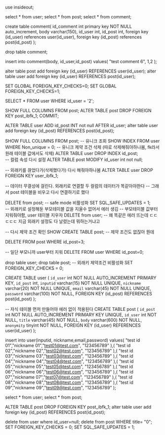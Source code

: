 use insideout;

select * from user;
select * from post;
select * from comment;


create table comment(
	id_comment int primary key NOT NULL auto_increment,
    body varchar(150),
    id_user int,
    id_post int,
    foreign key (id_user) references user(id_user),
    foreign key (id_post) references post(id_post)
);

drop table comment;

insert into comment(body, id_user,id_post) values(
	"test comment 6", 1,2
);

alter table post add foreign key (id_user) REFERENCES user(id_user);
alter table user add foreign key (id_user) REFERENCES post(id_user);

SET GLOBAL FOREIGN_KEY_CHECKS=0;
SET GLOBAL FOREIGN_KEY_CHECKS=1;

SELECT * FROM user WHERE id_user = '2';

SHOW FULL COLUMNS FROM post;
ALTER TABLE post DROP FOREIGN KEY post_ibfk_1;
COMMIT;

ALTER TABLE user ADD id_post INT not null AFTER id_user;
alter table user add foreign key (id_post) REFERENCES post(id_post);


SHOW FULL COLUMNS FROM post;
-- 유니크 조회
SHOW INDEX FROM user WHERE Non_unique = 0;
-- 유니크 제약 조건 삭제 (따로 삭제해줘야하나봄, fk라서 원래 테이블 값에서도 삭제)
ALTER TABLE user DROP INDEX id_post;  
-- 컬럼 속성 다시 설정
ALTER TABLE post MODIFY id_user int not null;

-- 외래키를 끊었다가(삭제했다가) 다시 해줘야하나봄
ALTER TABLE user DROP FOREIGN KEY user_ibfk_1;

-- 데이터 무결성에 걸린다. 외래키로 연결할 두 컬럼의 데이터가 똑같아야한다
-- 그래서 post 테이블을 비우고 다시 연결하기로 했다

DELETE from post;
-- safe mode 비활성화
SET SQL_SAFE_UPDATES = 1;  
-- 외래키로 설정해둔 부모테이블 값을 지울수 없어서 에러 생김 
-- 부모테이블 값부터 지워줘야함, user 테이블 지우자
DELETE from user;
-- 왜 똑같은 에러 뜨는데 ㄷㄷㄷㄷㄷ 지금 외래키 설정도 다 날렸는데 뭐하는거냐고

-- 다시 제약 조건 확인
SHOW CREATE TABLE post;
-- 제약 조건도 없잖아 뭔데

DELETE FROM post WHERE id_post=3;

-- 일단 부모니까 user부터 지워
DELETE FROM user WHERE id_post=0;

drop table user;
drop table post;
-- 외래키 제약조건 비활성화
SET FOREIGN_KEY_CHECKS = 0;

CREATE TABLE user (
  `id_user` int NOT NULL AUTO_INCREMENT PRIMARY KEY,
  `id_post` int,
  `inputid` varchar(15) NOT NULL UNIQUE,
  `nickname` varchar(20) NOT NULL UNIQUE,
  `email` varchar(45) NOT NULL UNIQUE,
  `password` varchar(100) NOT NULL,
	FOREIGN KEY (id_post) REFERENCES post(id_post)
  );

-- 자식 테이블 먼저 만들어야 에러 없이 적용된다
CREATE TABLE post (
  `id_post` int NOT NULL AUTO_INCREMENT PRIMARY KEY UNIQUE,
  `id_user` int NOT NULL,
  `title` varchar(45) NOT NULL,
  `body` varchar(600) NOT NULL,
  `anonymity` tinyint NOT NULL,
  	FOREIGN KEY (id_user) REFERENCES user(id_user)
);


insert into user(inputid, nickname,email,password) values(
	"test id 01","nickname 01","test01@test.com", "123456789"
),(
	"test id 02","nickname 02","test02@test.com", "123456789"
),(
	"test id 03","nickname 03","test03@test.com", "123456789"
),(
	"test id 04","nickname 04","test04@test.com", "123456789"
),(
	"test id 05","nickname 05","test05@test.com", "123456789"
),(
	"test id 06","nickname 06","test06@test.com", "123456789"
),(
	"test id 07","nickname 07","test07@test.com", "123456789"
),(
	"test id 08","nickname 08","test08@test.com", "123456789"
),(
	"test id 09","nickname 09","test09@test.com", "123456789"
);


select * from user;
select * from post;

ALTER TABLE post DROP FOREIGN KEY post_ibfk_1;
alter table user add foreign key (id_post) REFERENCES post(id_post);

delete from user where id_user=null;
delete from post WHERE title= "0";
SET FOREIGN_KEY_CHECKS = 0;
SET SQL_SAFE_UPDATES = 1;  
